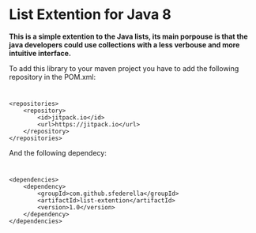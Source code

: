 # List Extention for Java 8

<b>This is a simple extention to the Java lists, its main porpouse is that the java developers could use collections with a less verbouse and more intuitive interface.</b>

To add this library to your maven project you have to add the following repository in the POM.xml:
#
	<repositories>
		<repository>
			<id>jitpack.io</id>
			<url>https://jitpack.io</url>
		</repository>
	</repositories>
	
And the following dependecy:
#
	<dependencies>
		<dependency>
			<groupId>com.github.sfederella</groupId>
			<artifactId>list-extention</artifactId>
			<version>1.0</version>
		</dependency>
	</dependencies>
